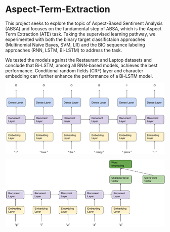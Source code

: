 # Aspect-Term-Extraction

This project seeks to explore the topic of Aspect-Based Sentiment Analysis (ABSA) and focuses on the fundamental step of ABSA, which is the Aspect Term Extraction (ATE) task. Taking the supervised learning pathway, we experimented with both the binary target classifictaion approaches (Multinomial Naïve Bayes, SVM, LR) and the BIO sequence labeling approaches (RNN, LSTM, Bi-LSTM) to address the task. 

We tested the models against the Restaurant and Laptop datasets and conclude that Bi-LSTM, among all RNN-based models, achieves the best performance. Conditional random fields (CRF) layer and character embedding can further enhance the performance of a Bi-LSTM model. 

![alt text](https://github.com/popovsky88/Aspect-Term-Extraction/blob/main/img/Architecture.png)

![alt text](https://github.com/popovsky88/Aspect-Term-Extraction/blob/main/img/Architecture_crf.png)
